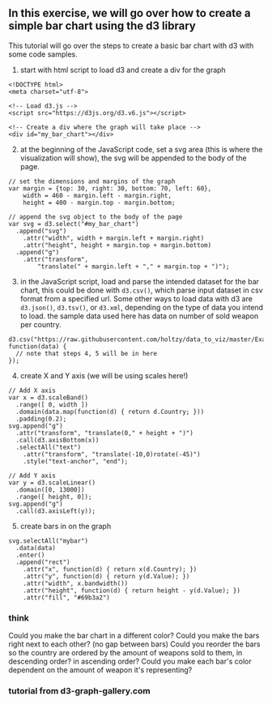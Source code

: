 ## In this exercise, we will go over how to create a simple bar chart using the d3 library

This tutorial will go over the steps to create a basic bar chart with d3 with some code samples.

1. start with html script to load d3 and create a div for the graph
```
<!DOCTYPE html>
<meta charset="utf-8">

<!-- Load d3.js -->
<script src="https://d3js.org/d3.v6.js"></script>

<!-- Create a div where the graph will take place -->
<div id="my_bar_chart"></div>
```

2. at the beginning of the JavaScript code, set a svg area (this is where the visualization will show), the svg will be appended to the body of the page.
```
// set the dimensions and margins of the graph
var margin = {top: 30, right: 30, bottom: 70, left: 60},
    width = 460 - margin.left - margin.right,
    height = 400 - margin.top - margin.bottom;

// append the svg object to the body of the page
var svg = d3.select("#my_bar_chart")
  .append("svg")
    .attr("width", width + margin.left + margin.right)
    .attr("height", height + margin.top + margin.bottom)
  .append("g")
    .attr("transform",
        "translate(" + margin.left + "," + margin.top + ")");
```

3. in the JavaScript script, load and parse the intended dataset for the bar chart, this could be done with `d3.csv()`, which parse input dataset in csv format from a specified url. Some other ways to load data with d3 are `d3.json()`, `d3.tsv()`, or `d3.xml`, depending on the type of data you intend to load. 
the sample data used here has data on number of sold weapon per country.
```
d3.csv("https://raw.githubusercontent.com/holtzy/data_to_viz/master/Example_dataset/7_OneCatOneNum_header.csv", function(data) {
  // note that steps 4, 5 will be in here
});
```

4. create X and Y axis (we will be using scales here!)
```
// Add X axis
var x = d3.scaleBand()
  .range([ 0, width ])
  .domain(data.map(function(d) { return d.Country; }))
  .padding(0.2);
svg.append("g")
  .attr("transform", "translate(0," + height + ")")
  .call(d3.axisBottom(x))
  .selectAll("text")
    .attr("transform", "translate(-10,0)rotate(-45)")
    .style("text-anchor", "end");

// Add Y axis
var y = d3.scaleLinear()
  .domain([0, 13000])
  .range([ height, 0]);
svg.append("g")
  .call(d3.axisLeft(y));
```

5. create bars in on the graph
```
svg.selectAll("mybar")
  .data(data)
  .enter()
  .append("rect")
    .attr("x", function(d) { return x(d.Country); })
    .attr("y", function(d) { return y(d.Value); })
    .attr("width", x.bandwidth())
    .attr("height", function(d) { return height - y(d.Value); })
    .attr("fill", "#69b3a2")
```

### think
Could you make the bar chart in a different color? 
Could you make the bars right next to each other? (no gap between bars)
Could you reorder the bars so the country are ordered by the amount of weapons sold to them, in descending order? in ascending order?
Could you make each bar's color dependent on the amount of weapon it's representing?

### tutorial from d3-graph-gallery.com